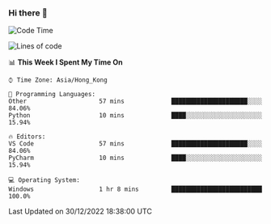 ### Hi there 👋

<!--
**RoiexLee/RoiexLee** is a ✨ _special_ ✨ repository because its `README.md` (this file) appears on your GitHub profile.

Here are some ideas to get you started:

- 🔭 I’m currently working on ...
- 🌱 I’m currently learning ...
- 👯 I’m looking to collaborate on ...
- 🤔 I’m looking for help with ...
- 💬 Ask me about ...
- 📫 How to reach me: ...
- 😄 Pronouns: ...
- ⚡ Fun fact: ...
-->

<!--START_SECTION:waka-->
![Code Time](http://img.shields.io/badge/Code%20Time-123%20hrs%2024%20mins-blue)

![Lines of code](https://img.shields.io/badge/From%20Hello%20World%20I%27ve%20Written-3%20Thousand%20lines%20of%20code-blue)

📊 **This Week I Spent My Time On** 

```text
⌚︎ Time Zone: Asia/Hong_Kong

💬 Programming Languages: 
Other                    57 mins             █████████████████████░░░░   84.06% 
Python                   10 mins             ████░░░░░░░░░░░░░░░░░░░░░   15.94%

🔥 Editors: 
VS Code                  57 mins             █████████████████████░░░░   84.06% 
PyCharm                  10 mins             ████░░░░░░░░░░░░░░░░░░░░░   15.94%

💻 Operating System: 
Windows                  1 hr 8 mins         █████████████████████████   100.0%

```


 Last Updated on 30/12/2022 18:38:00 UTC
<!--END_SECTION:waka-->
